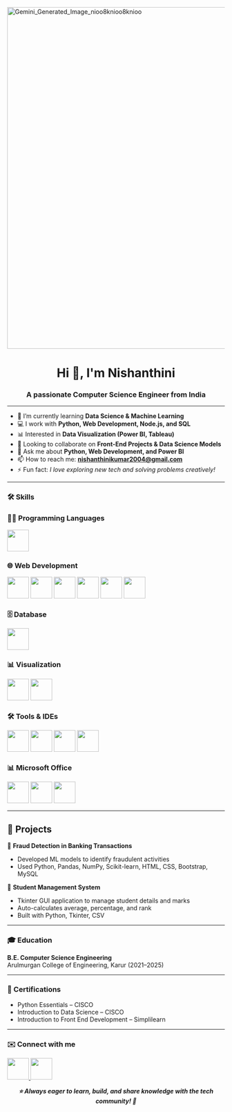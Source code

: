 <img width="951" height="791" alt="Gemini_Generated_Image_nioo8knioo8knioo" src="https://github.com/user-attachments/assets/9c5c4dd4-1c56-44ad-9065-1870fc50a019" />


<h1 align="center">Hi 👋, I'm Nishanthini</h1>
<h3 align="center">A passionate Computer Science Engineer from India</h3>

---

- 🌱 I’m currently learning **Data Science & Machine Learning**  
- 💻 I work with **Python, Web Development, Node.js, and SQL**  
- 📊 Interested in **Data Visualization (Power BI, Tableau)**  
- 👯 Looking to collaborate on **Front-End Projects & Data Science Models**  
- 💬 Ask me about **Python, Web Development, and Power BI**  
- 📫 How to reach me: **nishanthinikumar2004@gmail.com**  
- ⚡ Fun fact: *I love exploring new tech and solving problems creatively!*  

---

### 🛠️ Skills  

### 👩‍💻 Programming Languages  
<p>
  <img src="https://files.realpython.com/media/python-logo.8eb72ea6927b.png" width="50" height="50"/>
</p>

### 🌐 Web Development  
<p>
  <img src="https://www.freepnglogos.com/uploads/html5-logo-png/html5-logo-file-html-shiny-icon-svg-wikimedia-commons-11.png" width="50" height="50" />
  <img src="https://tse2.mm.bing.net/th/id/OIP.kGO7_M0ypB7--OtLwk1PjgHaHa?pid=Api&P=0&h=180" width="50" height="50" />
  <img src="https://tse4.mm.bing.net/th/id/OIP._Tf_ut9cHRc_alfQPj9gUAHaHa?pid=Api&P=0&h=180" width="50" height="50" />
  <img src="https://tse4.mm.bing.net/th/id/OIP.N2hm9Jh6GWBmC08EuuffywHaHa?pid=Api&P=0&h=180" width="50" height="50" />
  <img src="https://tse2.mm.bing.net/th/id/OIP.y1n0BzYboF0eWjU2GqM20QHaHa?pid=Api&P=0&h=180" width="50" height="50" />
  <img src="https://tse1.mm.bing.net/th/id/OIP.syYIiqlquS34Af6ySn7hUgAAAA?pid=Api&P=0&h=180" width="50" height="50" />
</p>

### 🗄️ Database  
<p>
  <img src="https://tse4.mm.bing.net/th/id/OIP.urLHYMYPFxkcs6AC4Io9vwHaHa?pid=Api&P=0&h=180" width="50" height="50" />
</p>

### 📊 Visualization  
<p>
  <img src="https://up.yimg.com/ib/th/id/OIP.shGOhtIdDvsjExQmrHOqXwHaEK?pid=Api&rs=1&c=1&qlt=95&w=215&h=120" width="50" height="50" />
  <img src="https://tse2.mm.bing.net/th/id/OIP.nLgrWr4GRFZnwkkAeWu-owHaE8?pid=Api&P=0&h=180" width="50" height="50" />
</p>

### 🛠️ Tools & IDEs  
<p>
  <img src="https://tse4.mm.bing.net/th/id/OIP.g1P6VqCDOyjmTdslbt2S1wAAAA?pid=Api&P=0&h=180" width="50" height="50" />
  <img src="https://tse4.mm.bing.net/th/id/OIP.zfI-N7W4LPBnzFR7v6BM9AHaDt?pid=Api&P=0&h=180" width="50" height="50" />
  <img src="https://tse4.mm.bing.net/th/id/OIP.iUxTgBmiTTkuzxDPzscqgAHaFd?pid=Api&P=0&h=180" width="50" height="50" />
  <img src="https://tse4.mm.bing.net/th/id/OIP.IaLbIcceTOvFBHtrtaKdpQHaFj?pid=Api&P=0&h=180" width="50" height="50" />
</p>

### 📊 Microsoft Office   
<p>
  <img src="https://tse4.mm.bing.net/th/id/OIP.z7_tWb5GYKBepR4AAH8s5AHaHk?pid=Api&P=0&h=180" width="50" height="50" />
  <img src="https://tse2.mm.bing.net/th/id/OIP.NKnZvjQvbzaYmgvXyHB4egHaHa?pid=Api&P=0&h=180" width="50" height="50" />
  <img src="https://tse4.mm.bing.net/th/id/OIP.o0iCmtrjubIm7zHUKROp5gHaHa?pid=Api&P=0&h=180" width="50" height="50" /> 
</p>


---

## 🚀 Projects
🔹 **Fraud Detection in Banking Transactions**  
- Developed ML models to identify fraudulent activities  
- Used Python, Pandas, NumPy, Scikit-learn, HTML, CSS, Bootstrap, MySQL  

🔹 **Student Management System**  
- Tkinter GUI application to manage student details and marks  
- Auto-calculates average, percentage, and rank  
- Built with Python, Tkinter, CSV 

---

### 🎓 Education
**B.E. Computer Science Engineering**  
Arulmurgan College of Engineering, Karur (2021–2025)  

---

### 📜 Certifications
- Python Essentials – CISCO  
- Introduction to Data Science – CISCO  
- Introduction to Front End Development – Simplilearn  

---

### ✉️ Connect with me  

<p align="left">
  <a href="mailto:nishanthinikumar2004@gmail.com">
    <img src="https://tse2.mm.bing.net/th/id/OIP.cuDSSWQJzedwe8oux-MaXwHaHa?pid=Api&P=0&h=180" width="50" height="50" />
  </a>
  <a href="https://www.linkedin.com/in/nishanthini-kumaravel-8b5bb0289/">
    <img src="https://tse4.mm.bing.net/th/id/OIP.DgVNhFcvWWSCxJpVWsry4wHaHV?pid=Api&P=0&h=180" width="50" height="50" />
  </a>
</p>

<p align="center"><b><i>⭐️ Always eager to learn, build, and share knowledge with the tech community! 🚀</i></b></p>


